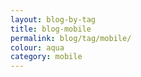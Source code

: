 ```yaml
---
layout: blog-by-tag
title: blog-mobile
permalink: blog/tag/mobile/
colour: aqua
category: mobile
---
```

